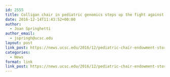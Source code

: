 ```yaml
---
id: 2555
title: Colligan chair in pediatric genomics steps up the fight against childhood diseases
date: 2016-12-14T11:43:52+00:00
author:
  - Joan Springhetti
author_email:
  - jspringh@ucsc.edu
layout: post
link_post: https://news.ucsc.edu/2016/12/pediatric-chair-endowment-story.html
categories:
  - News
format: link
link_post: https://news.ucsc.edu/2016/12/pediatric-chair-endowment-story.html
---
```

